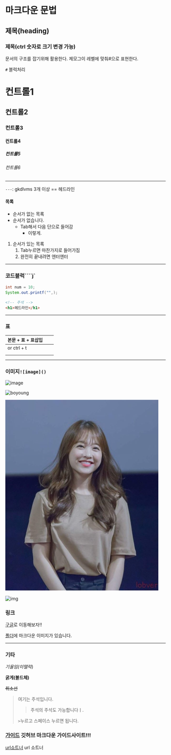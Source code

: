 # 마크다운 문법

## 제목(heading)

### 제목(ctrl 숫자로 크기 변경 가능)

문서의 구조를 잡기위해 활용한다. 제모그이 레벨에 맞춰#으로 표현한다.

`#` 블럭처리

# 컨트롤1

## 컨트롤2

### 컨트롤3

#### 컨트롤4

##### 컨트롤5

###### 컨트롤6

---

`---`: gkdlvms 3개 이상 == 헤드라인

#### 목록

- 순서가 없는 목록
- 순서가 없습니다.
  - Tab해서 다음 단으로 들어감
    - 이렇게.

1. 순서가 있는 목록
   1. Tab누르면 마찬가지로 들어가짐
   2. 완전히 끝내려면 엔터엔터

---

### 코드블럭````j`

```java
int num = 10;
System.out.printf("",);
```

```html
<!-- 주석 -->
<h1>헤드라인</h1>
```

---

### 표

| 본문 + 표 +  표삽입 |      |      |
| ------------------- | ---- | ---- |
| or ctrl + t         |      |      |
|                     |      |      |
|                     |      |      |

---

### 이미지`![image]()`

![image](https://picsum.photos/200/300)

![boyoung](C:\Users\sjk30\Desktop\boyoung.png)

![boyoung](MarkDownGrammer.assets/boyoung.png)

![img](c:/my_dir/git_class/MarkDownGrammer.assets/boyoung.png)



### 링크

[구글](https://google.com)로 이동해보자!!

[폴더](./MarkDownGrammer.assets)에 마크다운 이미지가 있습니다.

---

### 기타

*기울임(이탤릭*)

**굵게(볼드체)**

~~취소선~~

> 여기는 주석입니다.
>
> > 주석의 주석도 가능합니다ㅣ.
>
> `>`누르고 스페이스 누르면 됩니다.

### [가이드](https://guides.github.com/features/mastering-markdown/) 깃허브 마크다운 가이드사이트!!!

[url쇼트너](https://app.abit.ly/?domain=abit.ly) url 쇼트너

